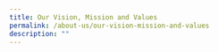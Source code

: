 ```yaml
---
title: Our Vision, Mission and Values
permalink: /about-us/our-vision-mission-and-values
description: ""
---
```

